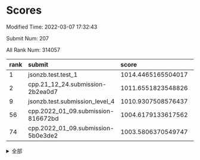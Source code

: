 # Scores

Modified Time: 2022-03-07 17:32:43

Submit Num: 207

All Rank Num: 314057

| rank |               submit               |       score        |       sigma        | pk_num |
| :--- | :--------------------------------- | :----------------- | :----------------- | :----- |
| 1    | jsonzb.test.test_1                 | 1014.4465165504017 | 0.8511839479861827 | 6071   |
| 2    | cpp.21_12_24.submission-2b2ea0d7   | 1011.6551823548826 | 0.8176701985404039 | 6062   |
| 9    | jsonzb.test.submission_level_4     | 1010.9307508576437 | 0.7908679084502029 | 6069   |
| 56   | cpp.2022_01_09.submission-816672bd | 1004.6179133617562 | 0.7225407897793594 | 6069   |
| 74   | cpp.2022_01_09.submission-5b0e3de2 | 1003.5806370549747 | 0.7271006489594711 | 6072   |


<details>
<summary>全部</summary>

| rank |                 submit                 |       score        |       sigma        | pk_num |
| :--- | :------------------------------------- | :----------------- | :----------------- | :----- |
| 1    | jsonzb.test.test_1                     | 1014.4465165504017 | 0.8511839479861827 | 6071   |
| 2    | cpp.21_12_24.submission-2b2ea0d7       | 1011.6551823548826 | 0.8176701985404039 | 6062   |
| 3    | gobigger.level_3.submission_level_3_10 | 1011.3148704579338 | 0.7655922178539533 | 6070   |
| 4    | gobigger.level_3.submission_level_3_19 | 1011.2627451546598 | 0.7761161079833692 | 6073   |
| 5    | gobigger.level_3.submission_level_3_44 | 1011.1660740141963 | 0.7917901184683105 | 6070   |
| 6    | gobigger.level_3.submission_level_3_39 | 1011.0234204709623 | 0.7534743136646336 | 6071   |
| 7    | gobigger.level_3.submission_level_3_36 | 1010.9812033394575 | 0.7591583848504275 | 6070   |
| 8    | gobigger.level_3.submission_level_3_42 | 1010.966420017779  | 0.8034854675366517 | 6068   |
| 9    | jsonzb.test.submission_level_4         | 1010.9307508576437 | 0.7908679084502029 | 6069   |
| 10   | gobigger.level_3.submission_level_3_21 | 1010.8584137947909 | 0.7990456436644887 | 6062   |
| 11   | gobigger.level_3.submission_level_3_31 | 1010.78538341368   | 0.7538174691745823 | 6064   |
| 12   | gobigger.level_3.submission_level_3_13 | 1010.7571307302533 | 0.7625735894100268 | 6074   |
| 13   | gobigger.level_3.submission_level_3_17 | 1010.7020712034617 | 0.7674290231863261 | 6068   |
| 14   | gobigger.level_3.submission_level_3_46 | 1010.6792172141954 | 0.7771129362984022 | 6068   |
| 15   | gobigger.level_3.submission_level_3_41 | 1010.6308486284353 | 0.7623331087903089 | 6065   |
| 16   | gobigger.level_3.submission_level_3_22 | 1010.5212848709423 | 0.7594626267000739 | 6064   |
| 17   | gobigger.level_3.submission_level_3_4  | 1010.4744509446978 | 0.7787026884758836 | 6071   |
| 18   | gobigger.level_3.submission_level_3_38 | 1010.4539707082329 | 0.7611593507611916 | 6068   |
| 19   | gobigger.level_3.submission_level_3_11 | 1010.453349956963  | 0.7595919532890699 | 6064   |
| 20   | gobigger.level_3.submission_level_3_16 | 1010.3664192351781 | 0.7570885532118226 | 6064   |
| 21   | gobigger.level_3.submission_level_3_30 | 1010.2783860161755 | 0.7522502068101099 | 6071   |
| 22   | gobigger.level_3.submission_level_3_14 | 1010.2654309496523 | 0.7744257972197971 | 6068   |
| 23   | gobigger.level_3.submission_level_3_49 | 1010.1478919251123 | 0.7579045621511916 | 6068   |
| 24   | gobigger.level_3.submission_level_3_43 | 1010.0950226681767 | 0.7660954179421046 | 6067   |
| 25   | gobigger.level_3.submission_level_3_18 | 1010.0536537400848 | 0.7747796295691587 | 6064   |
| 26   | gobigger.level_3.submission_level_3_37 | 1010.0397237605391 | 0.771779785721395  | 6070   |
| 27   | gobigger.level_3.submission_level_3_29 | 1010.0255554747165 | 0.7531017062958398 | 6071   |
| 28   | gobigger.level_3.submission_level_3_23 | 1010.0035948071743 | 0.7354970297865472 | 6070   |
| 29   | gobigger.level_3.submission_level_3_6  | 1009.8769559233104 | 0.7515003632580015 | 6071   |
| 30   | gobigger.level_3.submission_level_3_1  | 1009.8492785161598 | 0.7730785387068476 | 6064   |
| 31   | gobigger.level_3.submission_level_3_3  | 1009.7361597591262 | 0.768246247385142  | 6068   |
| 32   | gobigger.level_3.submission_level_3_24 | 1009.6174235668498 | 0.7488406088395508 | 6068   |
| 33   | gobigger.level_3.submission_level_3_45 | 1009.482661790733  | 0.7503809654589468 | 6067   |
| 34   | gobigger.level_3.submission_level_3_40 | 1009.4635854485421 | 0.7384288275754392 | 6067   |
| 35   | gobigger.level_3.submission_level_3_47 | 1009.4452196250227 | 0.7593518651088234 | 6068   |
| 36   | gobigger.level_3.submission_level_3_35 | 1009.4309455890907 | 0.7667431972822599 | 6071   |
| 37   | gobigger.level_3.submission_level_3_34 | 1009.4209095483221 | 0.7413045282482332 | 6067   |
| 38   | gobigger.level_3.submission_level_3_48 | 1009.3978151647531 | 0.7464862770509471 | 6069   |
| 39   | gobigger.level_3.submission_level_3_2  | 1009.2694199662653 | 0.7477840501941178 | 6074   |
| 40   | gobigger.level_3.submission_level_3_32 | 1009.2130822379222 | 0.7373622443002084 | 6068   |
| 41   | gobigger.level_3.submission_level_3_12 | 1009.078074773168  | 0.7519617267060239 | 6073   |
| 42   | gobigger.level_3.submission_level_3_8  | 1009.0497129132332 | 0.7836904578703547 | 6066   |
| 43   | gobigger.level_3.submission_level_3_20 | 1009.0449157409276 | 0.7544025088894297 | 6065   |
| 44   | gobigger.level_3.submission_level_3_26 | 1009.039325902284  | 0.7425377909331717 | 6068   |
| 45   | gobigger.level_3.submission_level_3_15 | 1009.0278400647828 | 0.7513391615658879 | 6067   |
| 46   | gobigger.level_3.submission_level_3_7  | 1008.9462549878549 | 0.7672468227993383 | 6069   |
| 47   | gobigger.level_3.submission_level_3_33 | 1008.9130451676787 | 0.734777262343221  | 6063   |
| 48   | gobigger.level_3.submission_level_3_28 | 1008.5840061776867 | 0.7520989474555962 | 6069   |
| 49   | gobigger.level_3.submission_level_3_9  | 1008.5735687519028 | 0.7616532006136546 | 6068   |
| 50   | gobigger.level_3.submission_level_3_27 | 1008.5497711245165 | 0.7425684946634894 | 6070   |
| 51   | gobigger.level_3.submission_level_3_5  | 1008.2688455271945 | 0.742363413738637  | 6068   |
| 52   | gobigger.level_3.submission_level_3_25 | 1008.2341640301368 | 0.7362293394060895 | 6068   |
| 53   | gobigger.level_3.submission_level_3_0  | 1007.884260715302  | 0.7425813109741171 | 6068   |
| 54   | gobigger.level_1.submission_level_1_20 | 1004.7194735455244 | 0.7162266222827495 | 6068   |
| 55   | gobigger.level_1.submission_level_1_29 | 1004.6646907388315 | 0.7283642541623602 | 6069   |
| 56   | cpp.2022_01_09.submission-816672bd     | 1004.6179133617562 | 0.7225407897793594 | 6069   |
| 57   | gobigger.level_1.submission_level_1_39 | 1004.578245284667  | 0.7305029340325804 | 6069   |
| 58   | gobigger.level_1.submission_level_1_14 | 1004.3799620171708 | 0.7222575792062003 | 6071   |
| 59   | gobigger.level_1.submission_level_1_47 | 1004.2006732748698 | 0.7245047021589843 | 6067   |
| 60   | gobigger.level_1.submission_level_1_36 | 1004.1907060880295 | 0.721468326657431  | 6071   |
| 61   | gobigger.level_1.submission_level_1_40 | 1004.1532624040267 | 0.7124921536649672 | 6068   |
| 62   | gobigger.level_1.submission_level_1_10 | 1004.0803449344135 | 0.7032519214425328 | 6068   |
| 63   | gobigger.level_1.submission_level_1_38 | 1004.0151828463031 | 0.7161112261536691 | 6073   |
| 64   | gobigger.level_1.submission_level_1_24 | 1003.9702090441516 | 0.725341570674595  | 6066   |
| 65   | gobigger.level_1.submission_level_1_23 | 1003.9067166514762 | 0.7220317760326068 | 6071   |
| 66   | gobigger.level_1.submission_level_1_1  | 1003.9062951288288 | 0.7076018221486089 | 6066   |
| 67   | gobigger.level_1.submission_level_1_19 | 1003.7883805337096 | 0.7212225196853357 | 6068   |
| 68   | gobigger.level_1.submission_level_1_34 | 1003.7668129311434 | 0.7130812236224036 | 6067   |
| 69   | gobigger.level_1.submission_level_1_42 | 1003.7442401017128 | 0.7039718903358364 | 6071   |
| 70   | gobigger.level_1.submission_level_1_13 | 1003.6693861408121 | 0.7167409996041074 | 6064   |
| 71   | gobigger.level_1.submission_level_1_18 | 1003.6654198773679 | 0.7226363140121074 | 6068   |
| 72   | gobigger.level_1.submission_level_1_41 | 1003.6599622565642 | 0.701395904206467  | 6068   |
| 73   | gobigger.level_1.submission_level_1_44 | 1003.6110477662033 | 0.7086927721228313 | 6073   |
| 74   | cpp.2022_01_09.submission-5b0e3de2     | 1003.5806370549747 | 0.7271006489594711 | 6072   |
| 75   | gobigger.level_1.submission_level_1_45 | 1003.5777041588143 | 0.7159240934557651 | 6066   |
| 76   | gobigger.level_1.submission_level_1_26 | 1003.5366234040986 | 0.7154397536790479 | 6076   |
| 77   | gobigger.level_1.submission_level_1_0  | 1003.5119374369201 | 0.7077749257178204 | 6069   |
| 78   | gobigger.level_1.submission_level_1_12 | 1003.4836045715506 | 0.7052807404334343 | 6074   |
| 79   | gobigger.level_1.submission_level_1_22 | 1003.4447604271056 | 0.7138672239717664 | 6066   |
| 80   | gobigger.level_1.submission_level_1_30 | 1003.4148599041902 | 0.7112055717037721 | 6068   |
| 81   | gobigger.level_1.submission_level_1_5  | 1003.3691072266455 | 0.7161525915026042 | 6071   |
| 82   | gobigger.level_1.submission_level_1_6  | 1003.3486862863117 | 0.7146813374595272 | 6068   |
| 83   | gobigger.level_1.submission_level_1_48 | 1003.3279870108433 | 0.7068069101410176 | 6065   |
| 84   | gobigger.level_1.submission_level_1_49 | 1003.3267700319295 | 0.7280583356292535 | 6071   |
| 85   | gobigger.level_1.submission_level_1_17 | 1003.2350013942853 | 0.7139693956237213 | 6068   |
| 86   | gobigger.level_1.submission_level_1_4  | 1003.1644996399348 | 0.7169607565172674 | 6071   |
| 87   | gobigger.level_1.submission_level_1_2  | 1003.0780994374412 | 0.7154736299180134 | 6063   |
| 88   | gobigger.level_1.submission_level_1_27 | 1002.9830040837853 | 0.7251069906876425 | 6071   |
| 89   | gobigger.level_1.submission_level_1_8  | 1002.9331577967135 | 0.7026396761874716 | 6065   |
| 90   | gobigger.level_1.submission_level_1_28 | 1002.8702522482265 | 0.710294225454315  | 6069   |
| 91   | gobigger.level_1.submission_level_1_31 | 1002.8648844962848 | 0.7181426166865538 | 6066   |
| 92   | gobigger.level_1.submission_level_1_9  | 1002.8613428613346 | 0.716538016195717  | 6069   |
| 93   | gobigger.level_1.submission_level_1_32 | 1002.7223275244363 | 0.7116770885746633 | 6067   |
| 94   | gobigger.level_1.submission_level_1_3  | 1002.7137038699301 | 0.718968325718552  | 6073   |
| 95   | gobigger.level_1.submission_level_1_35 | 1002.6985152215664 | 0.7094206932582607 | 6070   |
| 96   | gobigger.level_1.submission_level_1_46 | 1002.6691954404079 | 0.7071934345932448 | 6071   |
| 97   | gobigger.level_1.submission_level_1_21 | 1002.5789488691635 | 0.7160759988784879 | 6066   |
| 98   | gobigger.level_1.submission_level_1_37 | 1002.4817144149835 | 0.7165736003540129 | 6069   |
| 99   | gobigger.level_1.submission_level_1_43 | 1002.3890614404729 | 0.719442614861604  | 6073   |
| 100  | gobigger.level_1.submission_level_1_33 | 1002.1772140647051 | 0.7177735243802513 | 6066   |
| 101  | gobigger.level_1.submission_level_1_11 | 1002.1558985295601 | 0.71201713213295   | 6067   |
| 102  | gobigger.level_1.submission_level_1_15 | 1002.01163677382   | 0.7095371043622781 | 6071   |
| 103  | gobigger.level_1.submission_level_1_16 | 1001.9661877905265 | 0.712366795109806  | 6069   |
| 104  | gobigger.level_1.submission_level_1_7  | 1001.8719768562905 | 0.7149626463507582 | 6071   |
| 105  | gobigger.level_1.submission_level_1_25 | 1001.7643195015008 | 0.7103261935424882 | 6068   |
| 106  | gobigger.random.submission_random_11   | 997.337030851752   | 0.7082339596821084 | 6073   |
| 107  | gobigger.random.submission_random_7    | 997.2068468776214  | 0.714617842824021  | 6069   |
| 108  | gobigger.random.submission_random_42   | 997.007898733949   | 0.7053761016424828 | 6073   |
| 109  | gobigger.random.submission_random_5    | 996.9123096369509  | 0.6965263276280713 | 6064   |
| 110  | gobigger.random.submission_random_30   | 996.7979380756252  | 0.697851677945474  | 6070   |
| 111  | gobigger.random.submission_random_22   | 996.6906622255838  | 0.7040682495969328 | 6064   |
| 112  | gobigger.random.submission_random_46   | 996.684935457228   | 0.7035920409437656 | 6070   |
| 113  | gobigger.random.submission_random_14   | 996.6703301927171  | 0.7160087537384152 | 6071   |
| 114  | gobigger.random.submission_random_32   | 996.6649229271563  | 0.7075359119297019 | 6069   |
| 115  | gobigger.random.submission_random_13   | 996.663364022004   | 0.7124145834809095 | 6064   |
| 116  | gobigger.random.submission_random_0    | 996.6246142142669  | 0.7081789179410478 | 6067   |
| 117  | gobigger.random.submission_random_20   | 996.6164243938459  | 0.7053249791944468 | 6070   |
| 118  | gobigger.random.submission_random_16   | 996.6014537444769  | 0.7061605891715502 | 6066   |
| 119  | gobigger.random.submission_random_40   | 996.5274657413723  | 0.7078232992124404 | 6065   |
| 120  | gobigger.random.submission_random_41   | 996.5102796765664  | 0.6975673918636516 | 6071   |
| 121  | gobigger.random.submission_random_28   | 996.4987075212342  | 0.6935206958280502 | 6070   |
| 122  | gobigger.random.submission_random_10   | 996.4875165417129  | 0.7028662287949329 | 6069   |
| 123  | gobigger.random.submission_random_18   | 996.462936943108   | 0.7100234522393968 | 6068   |
| 124  | gobigger.random.submission_random_21   | 996.346674673281   | 0.7038530498488098 | 6070   |
| 125  | gobigger.random.submission_random_17   | 996.2054271665185  | 0.7155636039334697 | 6070   |
| 126  | gobigger.random.submission_random_33   | 996.1449026418425  | 0.7083862382695595 | 6067   |
| 127  | gobigger.random.submission_random_31   | 996.0377119673541  | 0.7157466011576634 | 6076   |
| 128  | gobigger.random.submission_random_49   | 995.9876120996258  | 0.7092743366423471 | 6070   |
| 129  | gobigger.random.submission_random_44   | 995.9392387596533  | 0.7211842772422384 | 6067   |
| 130  | gobigger.random.submission_random_37   | 995.9330298421916  | 0.7226161987497512 | 6062   |
| 131  | gobigger.random.submission_random_47   | 995.9309267936196  | 0.714956530350443  | 6071   |
| 132  | gobigger.random.submission_random_25   | 995.8215182032424  | 0.6961618561983404 | 6068   |
| 133  | gobigger.random.submission_random_9    | 995.8194354768226  | 0.7155922887509147 | 6069   |
| 134  | gobigger.random.submission_random_1    | 995.8181664659811  | 0.7114024983906068 | 6067   |
| 135  | gobigger.random.submission_random_8    | 995.786045141173   | 0.7193323644721221 | 6068   |
| 136  | gobigger.random.submission_random_36   | 995.7516011096411  | 0.7068843534107709 | 6068   |
| 137  | gobigger.random.submission_random_6    | 995.7412909811718  | 0.7011881436509306 | 6068   |
| 138  | gobigger.random.submission_random_26   | 995.6578202079114  | 0.7040407519231787 | 6066   |
| 139  | gobigger.random.submission_random_23   | 995.5976513059442  | 0.7212527132592698 | 6072   |
| 140  | gobigger.random.submission_random_38   | 995.529282888655   | 0.7103733695255432 | 6069   |
| 141  | gobigger.random.submission_random_3    | 995.5063868465688  | 0.7076159070382998 | 6069   |
| 142  | gobigger.random.submission_random_39   | 995.5026241526753  | 0.7210089778826029 | 6064   |
| 143  | gobigger.random.submission_random_45   | 995.4410001957897  | 0.7155199550355142 | 6068   |
| 144  | gobigger.random.submission_random_24   | 995.3687333889692  | 0.7236499866148498 | 6071   |
| 145  | gobigger.random.submission_random_43   | 995.2755375502899  | 0.7039148502704212 | 6070   |
| 146  | gobigger.random.submission_random_34   | 995.2636213835481  | 0.7170405141609664 | 6065   |
| 147  | gobigger.random.submission_random_12   | 995.2286494011622  | 0.729553504472129  | 6068   |
| 148  | gobigger.random.submission_random_2    | 995.1882727281867  | 0.7046630017612753 | 6067   |
| 149  | gobigger.random.submission_random_15   | 995.1207285140947  | 0.7108896844516299 | 6067   |
| 150  | gobigger.random.submission_random_27   | 995.1099495891541  | 0.7294955928407338 | 6069   |
| 151  | gobigger.random.submission_random_29   | 995.0784761659602  | 0.7172750897784087 | 6067   |
| 152  | gobigger.random.submission_random_4    | 995.052665319433   | 0.7109482731762589 | 6066   |
| 153  | gobigger.random.submission_random_48   | 994.9416013455485  | 0.717477004100262  | 6062   |
| 154  | gobigger.level_2.submission_level_2_32 | 994.938473400997   | 0.7354760552252858 | 6072   |
| 155  | gobigger.random.submission_random_35   | 994.6481460085353  | 0.7113382864247205 | 6072   |
| 156  | gobigger.random.submission_random_19   | 994.1562784447474  | 0.7211506581030157 | 6065   |
| 157  | gobigger.level_2.submission_level_2_23 | 993.8496091639197  | 0.7178010855740814 | 6065   |
| 158  | gobigger.level_2.submission_level_2_25 | 993.8252880091333  | 0.7311433322906018 | 6065   |
| 159  | gobigger.level_2.submission_level_2_28 | 993.5834078405129  | 0.7461526958966047 | 6070   |
| 160  | gobigger.level_2.submission_level_2_7  | 993.5068066968964  | 0.7377459074357844 | 6071   |
| 161  | gobigger.level_2.submission_level_2_43 | 993.4455107500298  | 0.7325345471517032 | 6064   |
| 162  | gobigger.level_2.submission_level_2_15 | 993.4394185157405  | 0.7408926598422816 | 6069   |
| 163  | gobigger.level_2.submission_level_2_34 | 993.3832232528741  | 0.7314182450517315 | 6069   |
| 164  | gobigger.level_2.submission_level_2_45 | 993.227729093676   | 0.7401227515225425 | 6068   |
| 165  | gobigger.level_2.submission_level_2_48 | 993.0843485150232  | 0.7411649434635216 | 6071   |
| 166  | gobigger.level_2.submission_level_2_22 | 993.0148589956065  | 0.7372935189737748 | 6070   |
| 167  | gobigger.level_2.submission_level_2_13 | 992.9529699060124  | 0.7613471906779384 | 6069   |
| 168  | gobigger.level_2.submission_level_2_11 | 992.8616527984492  | 0.7341293340209272 | 6072   |
| 169  | gobigger.level_2.submission_level_2_30 | 992.8554595620609  | 0.7224493367011592 | 6075   |
| 170  | gobigger.level_2.submission_level_2_5  | 992.8036404102932  | 0.7360714384910659 | 6070   |
| 171  | gobigger.level_2.submission_level_2_42 | 992.7972613898894  | 0.7277404699039474 | 6071   |
| 172  | gobigger.level_2.submission_level_2_49 | 992.7817367154937  | 0.7413212107922817 | 6067   |
| 173  | gobigger.level_2.submission_level_2_14 | 992.7496136928448  | 0.7496167907590561 | 6064   |
| 174  | gobigger.level_2.submission_level_2_9  | 992.6772731031484  | 0.7377503705777919 | 6073   |
| 175  | gobigger.level_2.submission_level_2_0  | 992.6160922286775  | 0.7507788874607264 | 6068   |
| 176  | gobigger.level_2.submission_level_2_17 | 992.5513940906025  | 0.7612438854105069 | 6068   |
| 177  | gobigger.level_2.submission_level_2_24 | 992.4365073124156  | 0.7347365954510924 | 6071   |
| 178  | gobigger.level_2.submission_level_2_2  | 992.4220992605015  | 0.7523279875353814 | 6071   |
| 179  | gobigger.level_2.submission_level_2_33 | 992.271495579271   | 0.7482266510535399 | 6070   |
| 180  | gobigger.level_2.submission_level_2_16 | 992.2490463359402  | 0.753661698932859  | 6069   |
| 181  | gobigger.level_2.submission_level_2_38 | 992.1977159283708  | 0.7401483237085534 | 6071   |
| 182  | gobigger.level_2.submission_level_2_21 | 992.154050325653   | 0.7514519401307932 | 6068   |
| 183  | gobigger.level_2.submission_level_2_39 | 992.1050592132214  | 0.7406039975314369 | 6074   |
| 184  | gobigger.level_2.submission_level_2_41 | 991.9935955570239  | 0.7232555713074562 | 6073   |
| 185  | gobigger.level_2.submission_level_2_12 | 991.9264676659736  | 0.7449284727834711 | 6072   |
| 186  | gobigger.level_2.submission_level_2_47 | 991.9144134410587  | 0.7220570277223224 | 6072   |
| 187  | gobigger.level_2.submission_level_2_20 | 991.8879913472052  | 0.7368414332435518 | 6067   |
| 188  | gobigger.level_2.submission_level_2_18 | 991.8700901632807  | 0.7518442073816511 | 6069   |
| 189  | gobigger.level_2.submission_level_2_3  | 991.8695504869629  | 0.7502197480320912 | 6075   |
| 190  | gobigger.level_2.submission_level_2_37 | 991.7346737818734  | 0.7348450739868438 | 6072   |
| 191  | gobigger.level_2.submission_level_2_19 | 991.6640283283705  | 0.7424288048432646 | 6067   |
| 192  | gobigger.level_2.submission_level_2_4  | 991.6515459395421  | 0.7464381452986976 | 6073   |
| 193  | gobigger.level_2.submission_level_2_31 | 991.6457534959135  | 0.7446610101941613 | 6067   |
| 194  | gobigger.level_2.submission_level_2_27 | 991.5662225174293  | 0.7456427628600147 | 6073   |
| 195  | gobigger.level_2.submission_level_2_10 | 991.5560378770053  | 0.7330614946474622 | 6070   |
| 196  | gobigger.level_2.submission_level_2_44 | 991.4511675865191  | 0.7420833773688698 | 6070   |
| 197  | gobigger.level_2.submission_level_2_29 | 991.3721466793343  | 0.7425131953982336 | 6071   |
| 198  | gobigger.level_2.submission_level_2_8  | 991.3541212476289  | 0.7527893981297805 | 6070   |
| 199  | gobigger.level_2.submission_level_2_35 | 991.348321588373   | 0.7497816575929441 | 6062   |
| 200  | gobigger.level_2.submission_level_2_36 | 991.3244534123667  | 0.7464365858773812 | 6069   |
| 201  | gobigger.level_2.submission_level_2_26 | 991.2383531554364  | 0.7585496732530164 | 6071   |
| 202  | gobigger.level_2.submission_level_2_6  | 990.8798726135086  | 0.7824674431663968 | 6070   |
| 203  | gobigger.level_2.submission_level_2_40 | 990.8483514509117  | 0.7629028685734811 | 6073   |
| 204  | gobigger.level_2.submission_level_2_46 | 990.684041684573   | 0.7566331553477076 | 6066   |
| 205  | gobigger.level_2.submission_level_2_1  | 990.6236442344166  | 0.7399811684525066 | 6074   |
| 206  | gobigger.none.submission_none_1        | 977.6545888466616  | 1.3144778084930913 | 6069   |
| 207  | gobigger.none.submission_none_0        | 976.940504096147   | 1.4538160189668292 | 6067   |

</details>